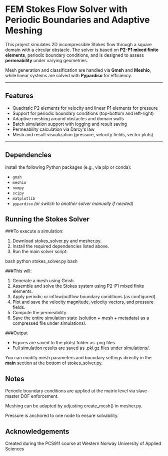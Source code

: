 # FEM Stokes Flow Solver with Periodic Boundaries and Adaptive Meshing

This project simulates 2D incompressible Stokes flow through a square domain with a circular obstacle. The solver is based on **P2-P1 mixed finite elements**, periodic boundary conditions, and is designed to assess **permeability** under varying geometries.

Mesh generation and classification are handled via **Gmsh** and **Meshio**, while linear systems are solved with **Pypardiso** for efficiency.

---

## Features

- Quadratic P2 elements for velocity and linear P1 elements for pressure
- Support for periodic boundary conditions (top-bottom and left-right)
- Adaptive meshing around obstacles and domain walls
- Batch simulation support with logging and result saving
- Permeability calculation via Darcy's law
- Mesh and result visualization (pressure, velocity fields, vector plots)

---

## Dependencies

Install the following Python packages (e.g., via pip or conda):

- `gmsh`
- `meshio`
- `numpy`
- `scipy`
- `matplotlib`
- `pypardiso` *(or switch to another solver manually if needed)*

## Running the Stokes Solver
###To execute a simulation:

1. Download stokes_solver.py and mesher.py.
2. Install the required dependencies listed above.
3. Run the main solver script:

bash
python stokes_solver.py
bash

###This will:

1. Generate a mesh using Gmsh.
2. Assemble and solve the Stokes system using P2-P1 mixed finite elements.
3. Apply periodic or inflow/outflow boundary conditions (as configured).
4. Plot and save the velocity magnitude, velocity vectors, and pressure fields.
5. Compute the permeability.
6. Save the entire simulation state (solution + mesh + metadata) as a compressed file under simulations/.

###Output
- Figures are saved to the plots/ folder as .png files.
- Full simulation results are saved as .pkl.gz files under simulations/.

You can modify mesh parameters and boundary settings directly in the __main__ section at the bottom of stokes_solver.py.

## Notes
Periodic boundary conditions are applied at the matrix level via slave-master DOF enforcement.

Meshing can be adapted by adjusting create_mesh() in mesher.py.

Pressure is anchored to one node to ensure solvability.

## Acknowledgements
Created during the PCS911 course at Western Norway University of Applied Sciences

